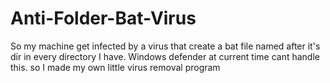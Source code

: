 # Anti-Folder-Bat-Virus
So my machine get infected by a virus that create a bat file named after it's dir in every directory I have. Windows defender at current time cant handle this. so I made my own little virus removal program
